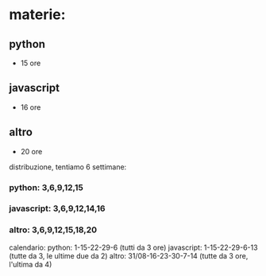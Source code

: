 # materie:

## python

- 15 ore

## javascript

- 16 ore

## altro

- 20 ore

distribuzione, tentiamo 6 settimane:

### python: 3,6,9,12,15
### javascript: 3,6,9,12,14,16
### altro: 3,6,9,12,15,18,20

calendario:
python: 1-15-22-29-6 (tutti da 3 ore)
javascript: 1-15-22-29-6-13 (tutte da 3, le ultime due da 2)
altro: 31/08-16-23-30-7-14 (tutte da 3 ore, l'ultima da 4)
